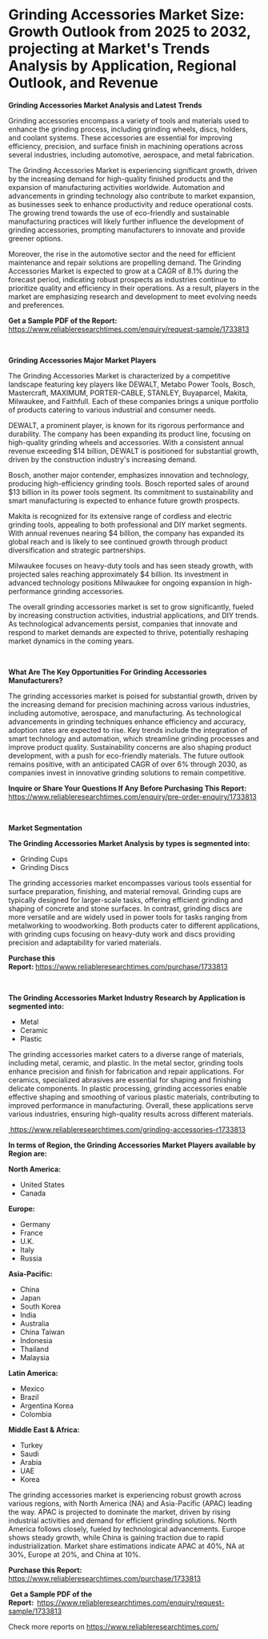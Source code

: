 <p><h1>Grinding Accessories Market Size: Growth Outlook from 2025 to 2032, projecting at Market's Trends Analysis by Application, Regional Outlook, and Revenue</h1></p><p><strong>Grinding Accessories Market Analysis and Latest Trends</strong></p>
<p><p>Grinding accessories encompass a variety of tools and materials used to enhance the grinding process, including grinding wheels, discs, holders, and coolant systems. These accessories are essential for improving efficiency, precision, and surface finish in machining operations across several industries, including automotive, aerospace, and metal fabrication.</p><p>The Grinding Accessories Market is experiencing significant growth, driven by the increasing demand for high-quality finished products and the expansion of manufacturing activities worldwide. Automation and advancements in grinding technology also contribute to market expansion, as businesses seek to enhance productivity and reduce operational costs. The growing trend towards the use of eco-friendly and sustainable manufacturing practices will likely further influence the development of grinding accessories, prompting manufacturers to innovate and provide greener options.</p><p>Moreover, the rise in the automotive sector and the need for efficient maintenance and repair solutions are propelling demand. The Grinding Accessories Market is expected to grow at a CAGR of 8.1% during the forecast period, indicating robust prospects as industries continue to prioritize quality and efficiency in their operations. As a result, players in the market are emphasizing research and development to meet evolving needs and preferences.</p></p>
<p><strong>Get a Sample PDF of the Report:&nbsp;</strong> <a href="https://www.reliableresearchtimes.com/enquiry/request-sample/1733813?utm_campaign=2201&utm_medium=2&utm_source=Github&utm_content=ia&utm_term=11042025&utm_id=grinding-accessories">https://www.reliableresearchtimes.com/enquiry/request-sample/1733813</a></p>
<p>&nbsp;</p>
<p><strong>Grinding Accessories Major Market Players</strong></p>
<p><p>The Grinding Accessories Market is characterized by a competitive landscape featuring key players like DEWALT, Metabo Power Tools, Bosch, Mastercraft, MAXIMUM, PORTER-CABLE, STANLEY, Buyaparcel, Makita, Milwaukee, and Faithfull. Each of these companies brings a unique portfolio of products catering to various industrial and consumer needs.</p><p>DEWALT, a prominent player, is known for its rigorous performance and durability. The company has been expanding its product line, focusing on high-quality grinding wheels and accessories. With a consistent annual revenue exceeding $14 billion, DEWALT is positioned for substantial growth, driven by the construction industry's increasing demand.</p><p>Bosch, another major contender, emphasizes innovation and technology, producing high-efficiency grinding tools. Bosch reported sales of around $13 billion in its power tools segment. Its commitment to sustainability and smart manufacturing is expected to enhance future growth prospects.</p><p>Makita is recognized for its extensive range of cordless and electric grinding tools, appealing to both professional and DIY market segments. With annual revenues nearing $4 billion, the company has expanded its global reach and is likely to see continued growth through product diversification and strategic partnerships.</p><p>Milwaukee focuses on heavy-duty tools and has seen steady growth, with projected sales reaching approximately $4 billion. Its investment in advanced technology positions Milwaukee for ongoing expansion in high-performance grinding accessories.</p><p>The overall grinding accessories market is set to grow significantly, fueled by increasing construction activities, industrial applications, and DIY trends. As technological advancements persist, companies that innovate and respond to market demands are expected to thrive, potentially reshaping market dynamics in the coming years.</p></p>
<p>&nbsp;</p>
<p><strong>What Are The Key Opportunities For Grinding Accessories Manufacturers?</strong></p>
<p><p>The grinding accessories market is poised for substantial growth, driven by the increasing demand for precision machining across various industries, including automotive, aerospace, and manufacturing. As technological advancements in grinding techniques enhance efficiency and accuracy, adoption rates are expected to rise. Key trends include the integration of smart technology and automation, which streamline grinding processes and improve product quality. Sustainability concerns are also shaping product development, with a push for eco-friendly materials. The future outlook remains positive, with an anticipated CAGR of over 6% through 2030, as companies invest in innovative grinding solutions to remain competitive.</p></p>
<p><strong>Inquire or Share Your Questions If Any Before Purchasing This Report:</strong> <a href="https://www.reliableresearchtimes.com/enquiry/pre-order-enquiry/1733813?utm_campaign=2201&utm_medium=2&utm_source=Github&utm_content=ia&utm_term=11042025&utm_id=grinding-accessories">https://www.reliableresearchtimes.com/enquiry/pre-order-enquiry/1733813</a></p>
<p>&nbsp;</p>
<p><strong>Market Segmentation</strong></p>
<p><strong>The Grinding Accessories Market Analysis by types is segmented into:</strong></p>
<p><ul><li>Grinding Cups</li><li>Grinding Discs</li></ul></p>
<p><p>The grinding accessories market encompasses various tools essential for surface preparation, finishing, and material removal. Grinding cups are typically designed for larger-scale tasks, offering efficient grinding and shaping of concrete and stone surfaces. In contrast, grinding discs are more versatile and are widely used in power tools for tasks ranging from metalworking to woodworking. Both products cater to different applications, with grinding cups focusing on heavy-duty work and discs providing precision and adaptability for varied materials.</p></p>
<p><strong>Purchase this Report:&nbsp;</strong><a href="https://www.reliableresearchtimes.com/purchase/1733813?utm_campaign=2201&utm_medium=2&utm_source=Github&utm_content=ia&utm_term=11042025&utm_id=grinding-accessories">https://www.reliableresearchtimes.com/purchase/1733813</a></p>
<p>&nbsp;</p>
<p><strong>The Grinding Accessories Market Industry Research by Application is segmented into:</strong></p>
<p><ul><li>Metal</li><li>Ceramic</li><li>Plastic</li></ul></p>
<p><p>The grinding accessories market caters to a diverse range of materials, including metal, ceramic, and plastic. In the metal sector, grinding tools enhance precision and finish for fabrication and repair applications. For ceramics, specialized abrasives are essential for shaping and finishing delicate components. In plastic processing, grinding accessories enable effective shaping and smoothing of various plastic materials, contributing to improved performance in manufacturing. Overall, these applications serve various industries, ensuring high-quality results across different materials.</p></p>
<p><a href="https://www.reliableresearchtimes.com/grinding-accessories-r1733813?utm_campaign=2201&utm_medium=2&utm_source=Github&utm_content=ia&utm_term=11042025&utm_id=grinding-accessories">&nbsp;https://www.reliableresearchtimes.com/grinding-accessories-r1733813</a></p>
<p><strong>In terms of Region, the Grinding Accessories Market Players available by Region are:</strong></p>
<p>
    <p> <strong> North America: </strong>
        <ul>
            <li>United States</li>
            <li>Canada</li>
        </ul>
        </p> 
    <p> <strong> Europe: </strong>
        <ul>
            <li>Germany</li>
            <li>France</li>
            <li>U.K.</li>
            <li>Italy</li>
            <li>Russia</li>
        </ul>
        </p> 
    <p> <strong> Asia-Pacific: </strong>
        <ul>
            <li>China</li>
            <li>Japan</li>
            <li>South Korea</li>
            <li>India</li>
            <li>Australia</li>
            <li>China Taiwan</li>
            <li>Indonesia</li>
            <li>Thailand</li>
            <li>Malaysia</li>
        </ul>
        </p> 
    <p> <strong> Latin America: </strong>
        <ul>
            <li>Mexico</li>
            <li>Brazil</li>
            <li>Argentina Korea</li>
            <li>Colombia</li>
        </ul>
        </p> 
    <p> <strong> Middle East & Africa: </strong>
        <ul>
            <li>Turkey</li>
            <li>Saudi</li>
            <li>Arabia</li>
            <li>UAE</li>
            <li>Korea</li>
        </ul>
    </p>
    </p>
<p><p>The grinding accessories market is experiencing robust growth across various regions, with North America (NA) and Asia-Pacific (APAC) leading the way. APAC is projected to dominate the market, driven by rising industrial activities and demand for efficient grinding solutions. North America follows closely, fueled by technological advancements. Europe shows steady growth, while China is gaining traction due to rapid industrialization. Market share estimations indicate APAC at 40%, NA at 30%, Europe at 20%, and China at 10%.</p></p>
<p><strong>Purchase this Report: </strong><a href="https://www.reliableresearchtimes.com/purchase/1733813?utm_campaign=2201&utm_medium=2&utm_source=Github&utm_content=ia&utm_term=11042025&utm_id=grinding-accessories">https://www.reliableresearchtimes.com/purchase/1733813</a></p>
<p>&nbsp;<strong>Get a Sample PDF of the Report:&nbsp;&nbsp;</strong><a href="https://www.reliableresearchtimes.com/enquiry/request-sample/1733813?utm_campaign=2201&utm_medium=2&utm_source=Github&utm_content=ia&utm_term=11042025&utm_id=grinding-accessories">https://www.reliableresearchtimes.com/enquiry/request-sample/1733813</a></p>
<p><strong></strong></p>
<p>Check more reports on <a href="https://www.reliableresearchtimes.com/?utm_campaign=2201&utm_medium=2&utm_source=Github&utm_content=ia&utm_term=11042025&utm_id=grinding-accessories">https://www.reliableresearchtimes.com/</a></p>